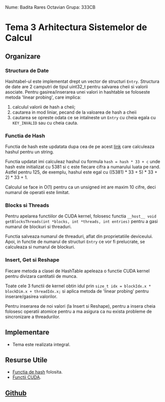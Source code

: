 Nume: Badita Rares Octavian
Grupa: 333CB

# Tema 3 Arhitectura Sistemelor de Calcul

Organizare
-

### Structura de Date

Hashtabel-ul este implementat drept un vector de structuri ```Entry```.
Structura de date are 2 camputri de tipul uint32_t pentru salvarea cheii si valorii asociate.
Pentru gasirea/inserarea unei valori in hashtable se foloseste metoda 'linear probing', care implica:
 1. calculul valorii de hash a cheii;
 1. cautarea in mod liniar, pecand de la valoarea de hash a cheii
 1. cautarea se opreste odata ce se intalneste un ```Entry``` cu cheia egala cu ```KEY_INVALID``` sau cu cheia cauta.

### Functia de Hash

Functia de hash este updatata dupa cea de pe acest [link](http://www.cse.yorku.ca/~oz/hash.html) care calculeaza hashul pentru un string.

Functia updatat imi calculeaz hashul cu formula ```hash = hash * 33 + c``` unde hash este initializat cu 5381 si c este fiecare cifra a numarului luata pe rand.
Astfel pentru 125, de exemplu, hashul este egal cu ((5381) * 33 + 5) * 33 + 2) * 33 + 1.

Calculul se face in O(1) pentru ca un unsigned int are maxim 10 cifre, deci numarul de operatii este limitat.

### Blocks si Threads

Pentru apelarea functiilor de CUDA kernel, folosesc functia ```__host__ void getBlocksThreads(int *blocks, int *threads, int entries)``` pentru a gasi numarul de blockuri si threaduri.

Functia salveaza numarul de threaduri, aflat din proprietatiile deviceului. Apoi, in functie de numarul de structuri ```Entry``` ce vor fi prelucrate, se calculeaza si numarul de blockuri.

### Insert, Get si Reshape

Fiecare metoda a clasei de HashTable apeleaza o functie CUDA kernel pentru divizara cantitatii de munca.

Toate cele 3 functii de kernel obtin idul prin ```size_t idx = blockIdx.x * blockDim.x + threadIdx.x;``` si aplica metoda de 'linear probing' pentru inserare/gasirea valorilor.

Pentru inserarea de noi valori (la Insert si Reshape), pentru a insera cheia folosesc operatii atomice pentru a ma asigura ca nu exista probleme de sincronizare a threadurilor.

Implementare
-

* Tema este realizata integral.


Resurse Utile
-

* [Functia de hash](http://www.cse.yorku.ca/~oz/hash.html) folosita.
* [Functii CUDA](https://docs.nvidia.com/cuda/cuda-runtime-api/group__CUDART__MEMORY.html#group__CUDART__MEMORY_1gc263dbe6574220cc776b45438fc351e8).

[Github](https://github.com/WhyNotRaresh/Team3ASC)
-